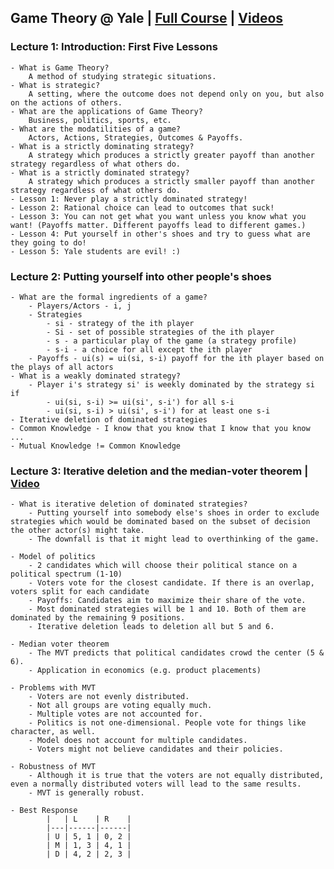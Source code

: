 ## Game Theory @ Yale | [Full Course](https://oyc.yale.edu/economics/econ-159) | [Videos](https://www.youtube.com/playlist?list=PL6EF60E1027E1A10B)

### Lecture 1: Introduction: First Five Lessons
    - What is Game Theory?
        A method of studying strategic situations.
    - What is strategic?
        A setting, where the outcome does not depend only on you, but also on the actions of others.
    - What are the applications of Game Theory?
        Business, politics, sports, etc.
    - What are the modatilities of a game?
        Actors, Actions, Strategies, Outcomes & Payoffs.
    - What is a strictly dominating strategy?
        A strategy which produces a strictly greater payoff than another strategy regardless of what others do.
    - What is a strictly dominated strategy?
        A strategy which produces a strictly smaller payoff than another strategy regardless of what others do.
    - Lesson 1: Never play a strictly dominated strategy!
    - Lesson 2: Rational choice can lead to outcomes that suck!
    - Lesson 3: You can not get what you want unless you know what you want! (Payoffs matter. Different payoffs lead to different games.)
    - Lesson 4: Put yourself in other's shoes and try to guess what are they going to do!
    - Lesson 5: Yale students are evil! :)


### Lecture 2: Putting yourself into other people's shoes
    - What are the formal ingredients of a game?
        - Players/Actors - i, j
        - Strategies
            - si - strategy of the ith player
            - Si - set of possible strategies of the ith player
            - s - a particular play of the game (a strategy profile)
            - s-i - a choice for all except the ith player
        - Payoffs - ui(s) = ui(si, s-i) payoff for the ith player based on the plays of all actors
    - What is a weakly dominated strategy?
        - Player i's strategy si' is weekly dominated by the strategy si if
            - ui(si, s-i) >= ui(si', s-i') for all s-i
            - ui(si, s-i) > ui(si', s-i') for at least one s-i
    - Iterative deletion of dominated strategies
    - Common Knowledge - I know that you know that I know that you know ...
    - Mutual Knowledge != Common Knowledge

### Lecture 3: Iterative deletion and the median-voter theorem | [Video](https://www.youtube.com/watch?v=kqDu0RVWTYw&list=PL6EF60E1027E1A10B&index=4&t=0s)
    - What is iterative deletion of dominated strategies?
        - Putting yourself into somebody else's shoes in order to exclude strategies which would be dominated based on the subset of decision the other actor(s) might take.
        - The downfall is that it might lead to overthinking of the game.
  
    - Model of politics
        - 2 candidates which will choose their political stance on a political spectrum (1-10)
        - Voters vote for the closest candidate. If there is an overlap, voters split for each candidate
        - Payoffs: Candidates aim to maximize their share of the vote.
        - Most dominated strategies will be 1 and 10. Both of them are dominated by the remaining 9 positions.
        - Iterative deletion leads to deletion all but 5 and 6.
  
    - Median voter theorem
        - The MVT predicts that political candidates crowd the center (5 & 6).
        - Application in economics (e.g. product placements)
  
    - Problems with MVT
        - Voters are not evenly distributed.
        - Not all groups are voting equally much.
        - Multiple votes are not accounted for.
        - Politics is not one-dimensional. People vote for things like character, as well.
        - Model does not account for multiple candidates.
        - Voters might not believe candidates and their policies.
  
    - Robustness of MVT
        - Although it is true that the voters are not equally distributed, even a normally distributed voters will lead to the same results.
        - MVT is generally robust.
  
    - Best Response
            |   | L    | R    |
            |---|------|------|
            | U | 5, 1 | 0, 2 |
            | M | 1, 3 | 4, 1 |
            | D | 4, 2 | 2, 3 |